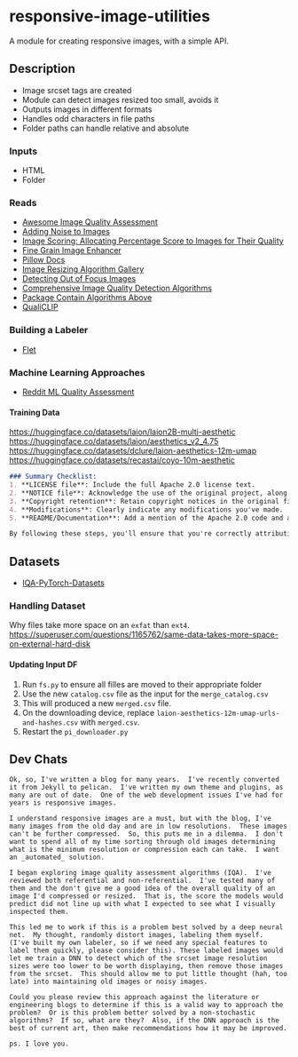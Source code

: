 # responsive-image-utilities
A module for creating responsive images, with a simple API.

## Description
- Image srcset tags are created
- Module can detect images resized too small, avoids it
- Outputs images in different formats
- Handles odd characters in file paths
- Folder paths can handle relative and absolute

### Inputs
- HTML
- Folder


### Reads
- [Awesome Image Quality Assessment](https://github.com/chaofengc/Awesome-Image-Quality-Assessment)
- [Adding Noise to Images](https://medium.com/@ms_somanna/guide-to-adding-noise-to-your-data-using-python-and-numpy-c8be815df524)
- [Image Scoring: Allocating Percentage Score to Images for Their Quality](https://medium.com/engineering-housing/image-scoring-allocating-percentage-score-to-images-for-their-quality-6169abbf850e)
- [Fine Grain Image Enhancer](https://huggingface.co/spaces/finegrain/finegrain-image-enhancer)
- [Pillow Docs](https://pillow.readthedocs.io/en/stable/reference/ImageFilter.html)
- [Image Resizing Algorithm Gallery](https://en.wikipedia.org/wiki/Comparison_gallery_of_image_scaling_algorithms)
- [Detecting Out of Focus Images](https://mathematica.stackexchange.com/questions/71726/how-can-i-detect-if-an-image-is-of-poor-quality)
- [Comprehensive Image Quality Detection Algorithms](https://medium.com/@jaikochhar06/how-to-evaluate-image-quality-in-python-a-comprehensive-guide-e486a0aa1f60)
- [Package Contain Algorithms Above](https://github.com/andrewekhalel/sewar)
- [QualiCLIP](https://github.com/miccunifi/QualiCLIP)

### Building a Labeler
- [Flet](https://flet.dev/docs/cookbook/keyboard-shortcuts)

### Machine Learning Approaches
- [Reddit ML Quality Assessment](https://www.reddit.com/r/MachineLearning/comments/12v7jew/d_is_accurately_estimating_image_quality_even/)

#### Training Data
https://huggingface.co/datasets/laion/laion2B-multi-aesthetic
https://huggingface.co/datasets/laion/aesthetics_v2_4.75
https://huggingface.co/datasets/dclure/laion-aesthetics-12m-umap
https://huggingface.co/datasets/recastai/coyo-10m-aesthetic


```md
### Summary Checklist:
1. **LICENSE file**: Include the full Apache 2.0 license text.
2. **NOTICE file**: Acknowledge the use of the original project, along with attribution and a URL if available.
3. **Copyright retention**: Retain copyright notices in the original files.
4. **Modifications**: Clearly indicate any modifications you've made.
5. **README/Documentation**: Add a mention of the Apache 2.0 code and attribution to the original authors in your documentation.

By following these steps, you'll ensure that you're correctly attributing the code and complying with the requirements of the Apache License 2.0.
```

## Datasets
- [IQA-PyTorch-Datasets](https://huggingface.co/datasets/chaofengc/IQA-PyTorch-Datasets/tree/main)

### Handling Dataset
Why files take more space on an `exfat` than `ext4`.
https://superuser.com/questions/1165762/same-data-takes-more-space-on-external-hard-disk

#### Updating Input DF
1. Run `fs.py` to ensure all filles are moved to their appropriate folder
2. Use the new `catalog.csv` file as the input for the `merge_catalog.csv`
3. This will produced a new `merged.csv` file.
4. On the downloading device, replace `laion-aesthetics-12m-umap-urls-and-hashes.csv` with `merged.csv`.
5. Restart the `pi_downloader.py`



## Dev Chats
```
Ok, so, I've written a blog for many years.  I've recently converted it from Jekyll to pelican.  I've written my own theme and plugins, as many are out of date.  One of the web development issues I've had for years is responsive images.

I understand responsive images are a must, but with the blog, I've many images from the old day and are in low resolutions.  These images can't be further compressed.  So, this puts me in a dilemma.  I don't want to spend all of my time sorting through old images determining what is the minimum resolution or compression each can take.  I want an _automated_ solution.

I began exploring image quality assessment algorithms (IQA).  I've reviewed both referential and non-referential.  I've tested many of them and the don't give me a good idea of the overall quality of an image I'd compressed or resized.  That is, the score the models would predict did not line up with what I expected to see what I visually inspected them.

This led me to work if this is a problem best solved by a deep neural net.  My thought, randomly distort images, labeling them myself.  (I've built my own labeler, so if we need any special features to label them quickly, please consider this). These labeled images would let me train a DNN to detect which of the srcset image resolution sizes were too lower to be worth displaying, then remove those images from the srcset.  This should allow me to put little thought (hah, too late) into maintaining old images or noisy images.

Could you please review this approach against the literature or engineering blogs to determine if this is a valid way to approach the problem?  Or is this problem better solved by a non-stochastic algorithms?  If so, what are they?  Also, if the DNN approach is the best of current art, then make recommendations how it may be improved.

ps. I love you.
```